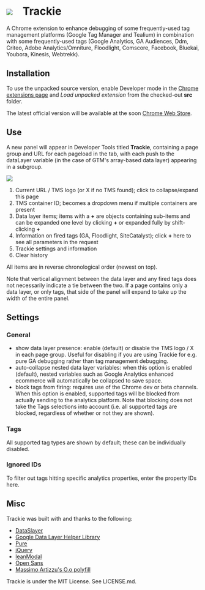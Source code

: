 ![](https://i.imgur.com/TAbTGBz.png) &nbsp;&nbsp; Trackie
==========

A Chrome extension to enhance debugging of some frequently-used tag management platforms (Google Tag Manager and Tealium) in combination with some frequently-used tags (Google Analytics, GA Audiences, Ddm, Criteo, Adobe Analytics/Omniture, Floodlight, Comscore, Facebook, Bluekai, Youbora, Kinesis, Webtrekk).

Installation
------------
To use the unpacked source version, enable Developer mode in the [Chrome extensions page](chrome://extensions/) and *Load unpacked extension* from the checked-out **src** folder.

The latest official version will be available at the soon [Chrome Web Store](https://chrome.google.com).

Use
---
A new panel will appear in Developer Tools titled **Trackie**, containing a page group and URL for each pageload in the tab, with each push to the dataLayer variable (in the case of GTM's array-based data layer) appearing in a subgroup.

![](https://i.imgur.com/AG7VjK8.png)

1. Current URL / TMS logo (or X if no TMS found); click to collapse/expand this page
2. TMS container ID; becomes a dropdown menu if multiple containers are present
3. Data layer items; items with a **+** are objects containing sub-items and can be expanded one level by clicking **+** or expanded fully by shift-clicking **+**
4. Information on fired tags (GA, Floodlight, SiteCatalyst); click **+** here to see all parameters in the request
5. Trackie settings and information
6. Clear history

All items are in reverse chronological order (newest on top).

Note that vertical alignment between the data layer and any fired tags does not necessarily indicate a tie between the two. If a page contains only a data layer, or only tags, that side of the panel will expand to take up the width of the entire panel.

Settings
--------
### General
- show data layer presence: enable (default) or disable the TMS logo / X in each page group. Useful for disabling if you are using Trackie for e.g. pure GA debugging rather than tag management debugging.
- auto-collapse nested data layer variables: when this option is enabled (default), nested variables such as Google Analytics enhanced ecommerce will automatically be collapsed to save space.
- block tags from firing: requires use of the Chrome dev or beta channels. When this option is enabled, supported tags will be blocked from actually sending to the analytics platform. Note that blocking does not take the Tags selections into account (i.e. all supported tags are blocked, regardless of whether or not they are shown).

### Tags
All supported tag types are shown by default; these can be individually disabled.

### Ignored IDs
To filter out tags hitting specific analytics properties, enter the property IDs here.

Misc
----
Trackie was built with and thanks to the following:
- [DataSlayer](https://github.com/sean-adams/dataslayer)
- [Google Data Layer Helper Library](https://github.com/google/data-layer-helper)
- [Pure](http://purecss.io/)
- [jQuery](http://jquery.com/)
- [leanModal](http://leanmodal.finelysliced.com.au/)
- [Open Sans](http://www.google.com/fonts/specimen/Open+Sans)
- [Massimo Artizzu's O.o polyfill](https://github.com/MaxArt2501/object-observe)

Trackie is under the MIT License. See LICENSE.md.